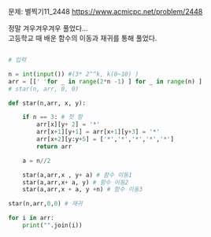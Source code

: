 문제: 별찍기11_2448
https://www.acmicpc.net/problem/2448

정말 겨우겨우겨우 풀었다...  
고등학교 때 배운 함수의 이동과 재귀를 통해 풀었다.
``` python

# 입력

n = int(input()) #(3* 2^^k, k(0~10) )
arr = [[' 'for _ in range(2*n -1) ] for _ in range(n) ]
# star(n, arr, 0, 0)

def star(n,arr, x, y):

    if n == 3: # 첫 항
        arr[x][y+ 2] = '*'
        arr[x+1][y+1] = arr[x+1][y+3] = '*'
        arr[x+2][y:y+5] = ['*','*','*','*','*']
        return arr

    a = n//2

    star(a,arr,x , y+ a) # 함수 이동1
    star(a,arr,x+ a, y) # 함수 이동2
    star(a,arr,x + a, y +n) # 함수 이동3

star(n,arr,0,0) # 재귀

for i in arr:
    print("".join(i))


```
